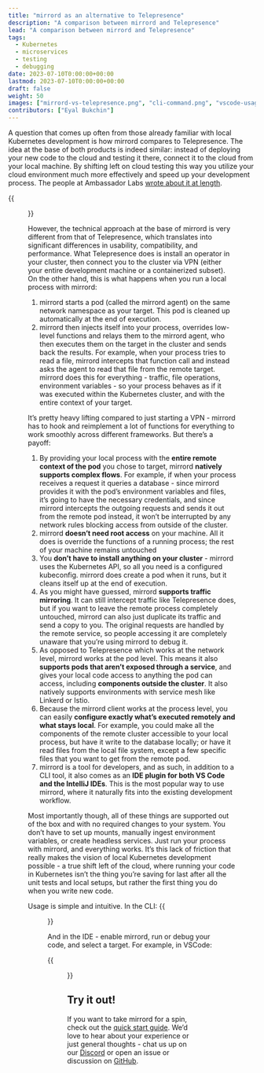 ```yaml
---
title: "mirrord as an alternative to Telepresence"
description: "A comparison between mirrord and Telepresence"
lead: "A comparison between mirrord and Telepresence"
tags:
  - Kubernetes
  - microservices
  - testing
  - debugging
date: 2023-07-10T0:00:00+00:00
lastmod: 2023-07-10T0:00:00+00:00
draft: false
weight: 50
images: ["mirrord-vs-telepresence.png", "cli-command.png", "vscode-usage.gif"]
contributors: ["Eyal Bukchin"]
---
```


A question that comes up often from those already familiar with local Kubernetes development is how mirrord compares to Telepresence. The idea at the base of both products is indeed similar: instead of deploying your new code to the cloud and testing it there, connect it to the cloud from your local machine. By shifting left on cloud testing this way you utilize your cloud environment much more effectively and speed up your development process. The people at Ambassador Labs [wrote about it at length](https://www.getambassador.io/docs/telepresence-oss/latest/concepts/devworkflow).

{{<figure src="mirrord-vs-telepresence.png" alt="The mandatory mirrord VS. Telepresence image"  class="center mid-width">}}

However, the technical approach at the base of mirrord is very different from that of Telepresence, which translates into significant differences in usability, compatibility, and performance. What Telepresence does is install an operator in your cluster, then connect you to the cluster via VPN (either your entire development machine or a containerized subset). On the other hand, this is what happens when you run a local process with mirrord:
1. mirrord starts a pod (called the mirrord agent) on the same network namespace as your target. This pod is cleaned up automatically at the end of execution.
2. mirrord then injects itself into your process, overrides low-level functions and relays them to the mirrord agent, who then executes them on the target in the cluster and sends back the results. For example, when your process tries to read a file, mirrord intercepts that function call and instead asks the agent to read that file from the remote target. mirrord does this for everything - traffic, file operations, environment variables - so your process behaves as if it was executed within the Kubernetes cluster, and with the entire context of your target.

It’s pretty heavy lifting compared to just starting a VPN - mirrord has to hook and reimplement a lot of functions for everything to work smoothly across different frameworks. But there’s a payoff:

1. By providing your local process with the **entire remote context of the pod** you chose to target, mirrord **natively supports complex flows**. For example, if when your process receives a request it queries a database - since mirrord provides it with the pod’s environment variables and files, it’s going to have the necessary credentials, and since mirrord intercepts the outgoing requests and sends it out from the remote pod instead, it won’t be interrupted by any network rules blocking access from outside of the cluster. 
2. mirrord **doesn’t need root access** on your machine. All it does is override the functions of a running process; the rest of your machine remains untouched
3. You **don’t have to install anything on your cluster** - mirrord uses the Kubernetes API, so all you need is a configured kubeconfig. mirrord does create a pod when it runs, but it cleans itself up at the end of execution.
4. As you might have guessed, mirrord **supports traffic mirroring**. It can still intercept traffic like Telepresence does, but if you want to leave the remote process completely untouched, mirrord can also just duplicate its traffic and send a copy to you. The original requests are handled by the remote service, so people accessing it are completely unaware that you’re using mirrord to debug it.
5. As opposed to Telepresence which works at the network level, mirrord works at the pod level. This means it also **supports pods that aren’t exposed through a service**, and gives your local code access to anything the pod can access, including **components outside the cluster**. It also natively supports environments with service mesh like Linkerd or Istio.
6. Because the mirrord client works at the process level, you can easily **configure exactly what’s executed remotely and what stays local**. For example, you could make all the components of the remote cluster accessible to your local process, but have it write to the database locally; or have it read files from the local file system, except a few specific files that you want to get from the remote pod. 
7. mirrord is a tool for developers, and as such, in addition to a CLI tool, it also comes as an **IDE plugin for both VS Code and the IntelliJ IDEs**. This is the most popular way to use mirrord, where it naturally fits into the existing development workflow.


Most importantly though, all of these things are supported out of the box and with no required changes to your system. You don’t have to set up mounts, manually ingest environment variables, or create headless services. Just run your process with mirrord, and everything works. It’s this lack of friction that really makes the vision of local Kubernetes development possible - a true shift left of the cloud, where running your code in Kubernetes isn’t the thing you’re saving for last after all the unit tests and local setups, but rather the first thing you do when you write new code. 

Usage is simple and intuitive. In the CLI:
{{<figure src="cli-command.png" alt="A very straightforward breakdown of the mirrord CLI command" class="center mid-width">}}

And in the IDE - enable mirrord, run or debug your code, and select a target. For example, in VSCode:

{{<figure src="vscode-usage.gif" alt="Quick demo of mirrord being used within VS Code" height="100%" width="100%">}}

## Try it out!

If you want to take mirrord for a spin, check out the [quick start guide](https://mirrord.dev/docs/overview/quick-start/). We’d love to hear about your experience or just general thoughts - chat us up on our [Discord](https://discord.gg/metalbear) or open an issue or discussion on [GitHub](https://github.com/metalbear-co/mirrord).
